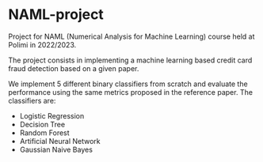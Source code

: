 # NAML-project
Project for NAML (Numerical Analysis for Machine Learning) course held at Polimi in 2022/2023.

The project consists in implementing a machine learning based credit card fraud detection based on a given paper.

We implement 5 different binary classifiers from scratch and evaluate the performance using the same metrics proposed in the reference paper.
The classifiers are:
- Logistic Regression
- Decision Tree
- Random Forest
- Artificial Neural Network
- Gaussian Naive Bayes
